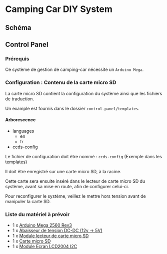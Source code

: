 # Camping Car DIY System

## Schéma



## Control Panel

### Prérequis

Ce système de gestion de camping-car nécessite un `Arduino Mega`.

### Configuration : Contenu de la carte micro SD

La carte micro SD contient la configuration du système ainsi que les fichiers de traduction.

Un example est fournis dans le dossier `control-panel/templates`.

#### Arborescence

- languages
    - en
    - fr
- ccds-config

Le fichier de configuration doit être nommé : `ccds-config` (Exemple dans les templates)

Il doit être enregistré sur une carte micro SD, à la racine.

Cette carte sera ensuite inséré dans le lecteur de carte micro SD du système, avant sa mise en route, afin de configurer celui-ci.

Pour reconfigurer le système, veillez le mettre hors tension avant de manipuler la carte SD.

### Liste du matériel à prévoir

- 1 x [Arduino Mega 2560 Rev3](https://www.amazon.fr/dp/B0046AMGW0)
- 1 x [Abaisseur de tension DC-DC (12v -> 5V)](https://www.amazon.fr/dp/B08Q3GQQZ7)
- 1 x [Module lecteur de carte micro SD](https://www.amazon.fr/dp/B06X1DX5WS)
- 1 x [Carte micro SD](https://www.amazon.fr/dp/B008RDCC26)
- 1 x [Module Ecran LCD2004 I2C](https://www.amazon.fr/dp/B07QNKCLJM)
